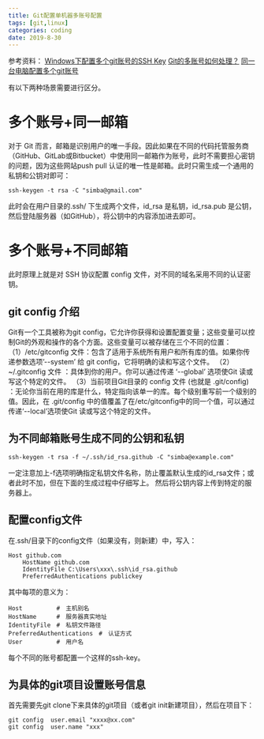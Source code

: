 ```yaml
---
title: Git配置单机器多账号配置
tags: [git,linux]
categories: coding 
date: 2019-8-30
---
```


参考资料：
[Windows下配置多个git账号的SSH Key](https://www.jianshu.com/p/d195394f7d2e)
[Git的多账号如何处理？](https://gist.github.com/suziewong/4378434)
[同一台电脑配置多个git账号](https://github.com/jawil/notes/issues/2)

有以下两种场景需要进行区分。
# 多个账号+同一邮箱
对于 Git 而言，邮箱是识别用户的唯一手段。因此如果在不同的代码托管服务商（GitHub、GitLab或Bitbucket）中使用同一邮箱作为账号，此时不需要担心密钥的问题，因为这些网站push pull 认证的唯一性是邮箱。此时只需生成一个通用的私钥和公钥对即可：

```shell
ssh-keygen -t rsa -C "simba@gmail.com"
```
此时会在用户目录的.ssh/ 下生成两个文件，id_rsa 是私钥，id_rsa.pub 是公钥，然后登陆服务器（如GitHub），将公钥中的内容添加进去即可。

# 多个账号+不同邮箱
此时原理上就是对 SSH 协议配置 config 文件，对不同的域名采用不同的认证密钥。
## git config 介绍
Git有一个工具被称为git config，它允许你获得和设置配置变量；这些变量可以控制Git的外观和操作的各个方面。这些变量可以被存储在三个不同的位置：
（1）/etc/gitconfig 文件：包含了适用于系统所有用户和所有库的值。如果你传递参数选项’--system’ 给 git config，它将明确的读和写这个文件。
（2）~/.gitconfig 文件 ：具体到你的用户。你可以通过传递 ‘--global’ 选项使Git 读或写这个特定的文件。
（3）当前项目Git目录的 config 文件 (也就是 .git/config) ：无论你当前在用的库是什么，特定指向该单一的库。每个级别重写前一个级别的值。因此，在 .git/config 中的值覆盖了在/etc/gitconfig中的同一个值，可以通过传递‘--local’选项使Git 读或写这个特定的文件。

## 为不同邮箱账号生成不同的公钥和私钥
```shell
ssh-keygen -t rsa -f ~/.ssh/id_rsa.github -C "simba@example.com"
```
一定注意加上-f选项明确指定私钥文件名称，防止覆盖默认生成的id_rsa文件；或者此时不加，但在下面的生成过程中仔细写上。
然后将公钥内容上传到特定的服务器上。

## 配置config文件
在.ssh/目录下的config文件（如果没有，则新建）中，写入：
```shell
Host github.com
    HostName github.com
    IdentityFile C:\Users\xxx\.ssh\id_rsa.github
    PreferredAuthentications publickey
```
其中每项的意义为：
```shell
Host    　    #　主机别名
HostName　    #　服务器真实地址
IdentityFile　#　私钥文件路径
PreferredAuthentications　#　认证方式
User　        #　用户名
```
每个不同的账号都配置一个这样的ssh-key。

## 为具体的git项目设置账号信息
首先需要先git clone下来具体的git项目（或者git init新建项目），然后在项目下：
```shell
git config  user.email "xxxx@xx.com"
git config  user.name "xxx"
```
